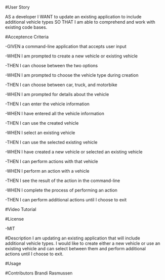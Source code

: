 #User Story

AS a developer
I WANT to update an existing application to include additional vehicle types
SO THAT I am able to comprehend and work with existing code bases.

#Acceptence Criteria

-GIVEN a command-line application that accepts user input

-WHEN I am prompted to create a new vehicle or existing vehicle

-THEN I can choose between the two options

-WHEN I am prompted to choose the vehicle type during creation

-THEN I can choose between car, truck, and motorbike

-WHEN I am prompted for details about the vehicle

-THEN I can enter the vehicle information

-WHEN I have entered all the vehicle information

-THEN I can use the created vehicle

-WHEN I select an existing vehicle

-THEN I can use the selected existing vehicle

-WHEN I have created a new vehicle or selected an existing vehicle

-THEN I can perform actions with that vehicle

-WHEN I perform an action with a vehicle

-THEN I see the result of the action in the command-line

-WHEN I complete the process of performing an action

-THEN I can perform additional actions until I choose to exit

#Video Tutorial


#License

-MIT

#Description
I am updating an existing application that will include additional vehicle types.  I would like to create either a new vehicle or use an existing vehicle and can select between them and perform additional actions until I choose to exit.  

#Usage

#Contributors
Brandi Rasmussen


